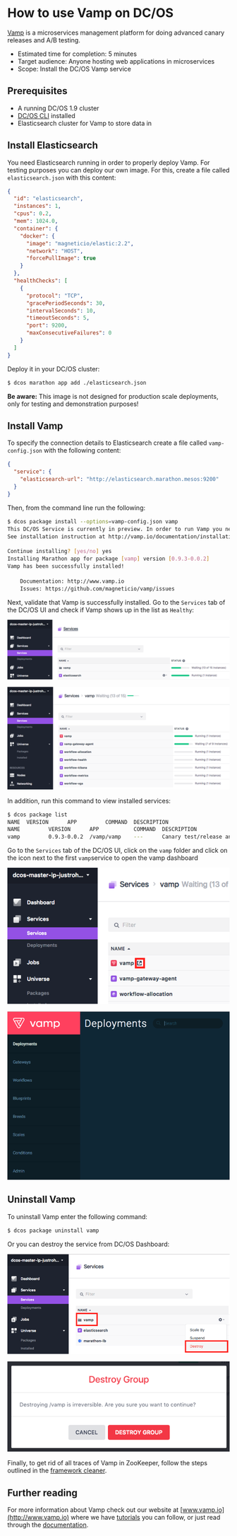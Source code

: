 # How to use Vamp on DC/OS 

[Vamp](http://www.vamp.io) is a microservices management platform for doing advanced canary releases and A/B testing.

- Estimated time for completion: 5 minutes
- Target audience: Anyone hosting web applications in microservices
- Scope: Install the DC/OS Vamp service


## Prerequisites

- A running DC/OS 1.9 cluster
- [DC/OS CLI](https://dcos.io/docs/1.9/usage/cli/install/) installed
- Elasticsearch cluster for Vamp to store data in

## Install Elasticsearch

You need Elasticsearch running in order to properly deploy Vamp. For testing purposes you can deploy our own image. For this, create a file called `elasticsearch.json` with this content:

```json
{
  "id": "elasticsearch",
  "instances": 1,
  "cpus": 0.2,
  "mem": 1024.0,
  "container": {
    "docker": {
      "image": "magneticio/elastic:2.2",
      "network": "HOST",
      "forcePullImage": true
    }
  },
  "healthChecks": [
    {
      "protocol": "TCP",
      "gracePeriodSeconds": 30,
      "intervalSeconds": 10,
      "timeoutSeconds": 5,
      "port": 9200,
      "maxConsecutiveFailures": 0
    }
  ]
}
```

Deploy it in your DC/OS cluster:

```bash
$ dcos marathon app add ./elasticsearch.json
```

**Be aware:** This image is not designed for production scale deployments, only for testing and demonstration purposes! 


## Install Vamp

To specify the connection details to Elasticsearch create a file called `vamp-config.json` with the following content:

```json
{
  "service": {
    "elasticsearch-url": "http://elasticsearch.marathon.mesos:9200"
  }
}
```

Then, from the command line run the following:

```bash
$ dcos package install --options=vamp-config.json vamp
This DC/OS Service is currently in preview. In order to run Vamp you need to specify connection parameters to Elasticsearch.
See installation instruction at http://vamp.io/documentation/installation/dcos/

Continue installing? [yes/no] yes
Installing Marathon app for package [vamp] version [0.9.3-0.0.2]
Vamp has been successfully installed!

	Documentation: http://www.vamp.io
	Issues: https://github.com/magneticio/vamp/issues

```

Next, validate that Vamp is successfully installed. Go to the `Services` tab of the DC/OS UI and check if Vamp shows up in the list as `Healthy`:

![Services](img/services1.png)

![Services](img/services2.png)

In addition, run this command to view installed services:

```bash
$ dcos package list
NAME  VERSION      APP         COMMAND  DESCRIPTION                                             
NAME         VERSION      APP           COMMAND  DESCRIPTION
vamp         0.9.3-0.0.2  /vamp/vamp    ---      Canary test/release and autoscaling platform for DC/OS
```

Go to the `Services` tab of the DC/OS UI, click on the `vamp` folder and click on the icon next to the first `vamp`service to open the vamp dashboard

![Services](img/vampportal.png)

![Services](img/vamp.png)

## Uninstall Vamp

To uninstall Vamp enter the following command:

```bash
$ dcos package uninstall vamp
```

Or you can destroy the service from DC/OS Dashboard:

![](img/vampdestroy.png)

![](img/vampdestroyconfirm.png)

Finally, to get rid of all traces of Vamp in ZooKeeper, follow the steps outlined in the [framework cleaner](https://docs.mesosphere.com/1.9/usage/managing-services/uninstall/#framework-cleaner).

## Further reading

For more information about Vamp check out our website at [www.vamp.io](http://www.vamp.io) where we have [tutorials](http://vamp.io/documentation/tutorials/) you can follow, or just read through the [documentation](http://vamp.io/documentation/how-vamp-works/architecture-and-components/).
